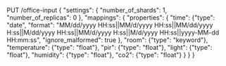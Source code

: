PUT /office-input
{
  "settings": {
    "number_of_shards": 1,
    "number_of_replicas": 0
  },
  "mappings": {
    "properties": {
      "time": {"type": "date",
        "format": "MM/dd/yyyy HH:ss||MM/d/yyyy HH:ss||MM/dd/yyyy H:ss||M/dd/yyyy HH:ss||MM/d/yyyy H:ss||M/d/yyyy HH:ss||yyyy-MM-dd HH:mm:ss",
        "ignore_malformed": true
      },
      "room": {"type": "keyword"},
      "temperature": {"type": "float"},
      "pir": {"type": "float"},
      "light": {"type": "float"},
      "humidity": {"type": "float"},
      "co2": {"type": "float"}
    }
  }
}
